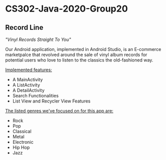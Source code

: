 # CS302-Java-2020-Group20
## Record Line
*"Vinyl Records Straight To You"*

Our Android application, implemented in Android Studio, is an E-commerce marketpalce that revolved around the sale of vinyl album records for potential users who love to listen to the classics the old-fashioned way.

<ins>Implemented features:</ins>
- A MainActivity
- A ListActivity
- A DetailActivity
- Search Functionalities
- List View and Recycler View Features


<ins>The listed genres we've focused on for this app are:</ins>
- Rock
- Pop
- Classical
- Metal
- Electronic
- Hip Hop
- Jazz
